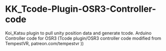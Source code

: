 # KK_Tcode-Plugin-OSR3-Controller-code
Koi_Katsu plugin to pull unity position data and generate tcode. Arduino Controller code for OSR3 (Tcode plugin/OSR3 controller code modified from TempestVR, patreon.com/tempestvr ))
